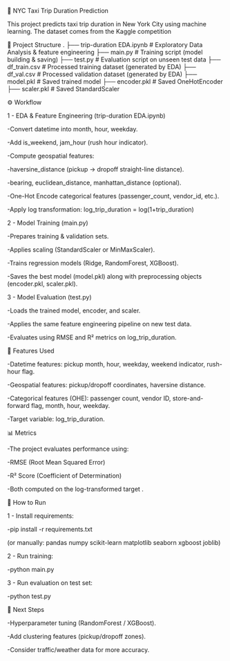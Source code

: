 🗽 NYC Taxi Trip Duration Prediction

This project predicts taxi trip duration in New York City using machine learning. The dataset comes from the Kaggle competition


📂 Project Structure
.
├── trip-duration EDA.ipynb   # Exploratory Data Analysis & feature engineering
├── main.py                   # Training script (model building & saving)
├── test.py                   # Evaluation script on unseen test data
├── df_train.csv              # Processed training dataset (generated by EDA)
├── df_val.csv                # Processed validation dataset (generated by EDA)
├── model.pkl                 # Saved trained model
├── encoder.pkl               # Saved OneHotEncoder
├── scaler.pkl                # Saved StandardScaler

⚙️ Workflow

1 - EDA & Feature Engineering (trip-duration EDA.ipynb)

-Convert datetime into month, hour, weekday.

-Add is_weekend, jam_hour (rush hour indicator).

-Compute geospatial features:

-haversine_distance (pickup → dropoff straight-line distance).

-bearing, euclidean_distance, manhattan_distance (optional).

-One-Hot Encode categorical features (passenger_count, vendor_id, etc.).

-Apply log transformation: log_trip_duration = log(1+trip_duration)


2 - Model Training (main.py)

-Prepares training & validation sets.

-Applies scaling (StandardScaler or MinMaxScaler).

-Trains regression models (Ridge, RandomForest, XGBoost).

-Saves the best model (model.pkl) along with preprocessing objects (encoder.pkl, scaler.pkl).

3 - Model Evaluation (test.py)

-Loads the trained model, encoder, and scaler.

-Applies the same feature engineering pipeline on new test data.

-Evaluates using RMSE and R² metrics on log_trip_duration.

🧮 Features Used

-Datetime features: pickup month, hour, weekday, weekend indicator, rush-hour flag.

-Geospatial features: pickup/dropoff coordinates, haversine distance.

-Categorical features (OHE): passenger count, vendor ID, store-and-forward flag, month, hour, weekday.

-Target variable: log_trip_duration.

📊 Metrics

-The project evaluates performance using:

-RMSE (Root Mean Squared Error)

-R² Score (Coefficient of Determination)

-Both computed on the log-transformed target .

🚀 How to Run

1 - Install requirements:

-pip install -r requirements.txt


(or manually: pandas numpy scikit-learn matplotlib seaborn xgboost joblib)

2 - Run training:

-python main.py


3 - Run evaluation on test set:

-python test.py

📌 Next Steps

-Hyperparameter tuning (RandomForest / XGBoost).

-Add clustering features (pickup/dropoff zones).

-Consider traffic/weather data for more accuracy.

